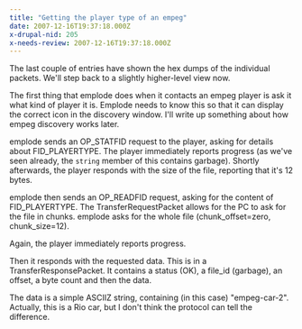 ```yaml
---
title: "Getting the player type of an empeg"
date: 2007-12-16T19:37:18.000Z
x-drupal-nid: 205
x-needs-review: 2007-12-16T19:37:18.000Z
---
```

The last couple of entries have shown the hex dumps of the individual packets. We'll step back to a slightly higher-level view now.

The first thing that emplode does when it contacts an empeg player is ask it what kind of player it is. Emplode needs to know this so that it can display the correct icon in the discovery window. I'll write up something about how empeg discovery works later.

emplode sends an OP_STATFID request to the player, asking for details about FID_PLAYERTYPE. The player immediately reports progress (as we've seen already, the `string` member of this contains garbage). Shortly afterwards, the player responds with the size of the file, reporting that it's 12 bytes.

emplode then sends an OP_READFID request, asking for the content of FID_PLAYERTYPE. The TransferRequestPacket allows for the PC to ask for the file in chunks. emplode asks for the whole file (chunk_offset=zero, chunk_size=12).

Again, the player immediately reports progress.

Then it responds with the requested data. This is in a TransferResponsePacket. It contains a status (OK), a file_id (garbage), an offset, a byte count and then the data.

The data is a simple ASCIIZ string, containing (in this case) "empeg-car-2". Actually, this is a Rio car, but I don't think the protocol can tell the difference.
